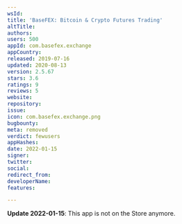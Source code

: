 ```yaml
---
wsId: 
title: 'BaseFEX: Bitcoin & Crypto Futures Trading'
altTitle: 
authors: 
users: 500
appId: com.basefex.exchange
appCountry: 
released: 2019-07-16
updated: 2020-08-13
version: 2.5.67
stars: 3.6
ratings: 9
reviews: 5
website: 
repository: 
issue: 
icon: com.basefex.exchange.png
bugbounty: 
meta: removed
verdict: fewusers
appHashes: 
date: 2022-01-15
signer: 
twitter: 
social: 
redirect_from: 
developerName: 
features: 

---
```


**Update 2022-01-15**: This app is not on the Store anymore.
